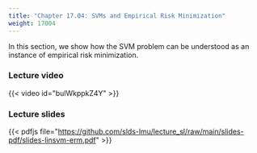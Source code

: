 ```yaml
---
title: "Chapter 17.04: SVMs and Empirical Risk Minimization"
weight: 17004
---
```

In this section, we show how the SVM problem can be understood as an instance of empirical risk minimization. 

<!--more-->

### Lecture video

{{< video id="bulWkppkZ4Y" >}}

### Lecture slides

{{< pdfjs file="https://github.com/slds-lmu/lecture_sl/raw/main/slides-pdf/slides-linsvm-erm.pdf" >}}
